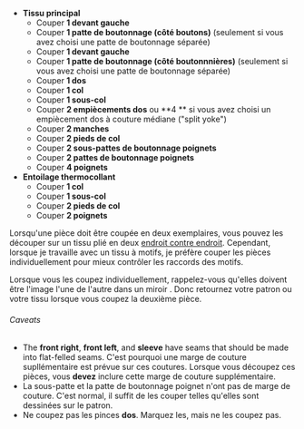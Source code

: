 - **Tissu principal**
  - Couper **1 devant gauche**
  - Couper **1 patte de boutonnage (côté boutons)** (seulement si vous avez choisi une patte de boutonnage séparée)
  - Couper **1 devant gauche**
  - Couper **1 patte de boutonnage (côté boutonnnières)** (seulement si vous avez choisi une patte de boutonnage séparée)
  - Couper **1 dos**
  - Couper **1 col**
  - Couper **1 sous-col**
  - Couper **2 empiècements dos** ou **4 ** si vous avez choisi un empiècement dos à couture médiane ("split yoke")
  - Couper **2 manches**
  - Couper **2 pieds de col**
  - Couper **2 sous-pattes de boutonnage poignets**
  - Couper **2 pattes de boutonnage poignets**
  - Couper **4 poignets**
- **Entoilage thermocollant**
  - Couper **1 col**
  - Couper **1 sous-col**
  - Couper **2 pieds de col**
  - Couper **2 poignets**

<Note>

Lorsqu'une pièce doit être coupée en deux exemplaires, vous pouvez les découper sur un tissu plié en deux [endroit contre endroit](/docs/sewing/good-sides-together).
Cependant, lorsque je travaille avec un tissu à motifs, je préfère couper les pièces individuellement pour mieux contrôler les raccords des motifs.

Lorsque vous les coupez individuellement, rappelez-vous qu'elles doivent être l'image l'une de l'autre dans un miroir . Donc retournez votre patron ou votre tissu lorsque vous coupez la deuxième pièce.

</Note>

<Warning>

###### Caveats

- The **front right**, **front left**, and **sleeve** have seams that should be made into flat-felled seams. C'est pourquoi une marge de couture supllémentaire est prévue sur ces coutures. Lorsque vous découpez ces pièces, vous **devez** inclure cette marge de couture supplémentaire.
- La sous-patte et la patte de boutonnage poignet n'ont pas de marge de couture. C'est normal, il suffit de les couper telles qu'elles sont dessinées sur le patron.
- Ne coupez pas les pinces **dos**. Marquez les, mais ne les coupez pas.

</Warning>
